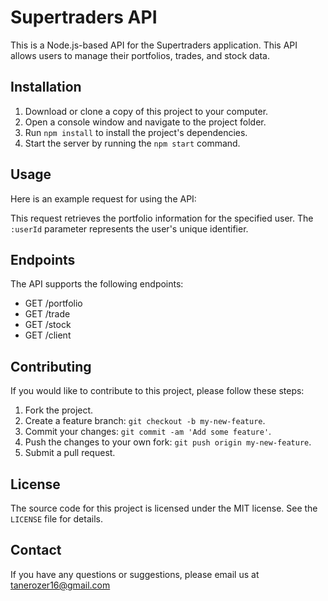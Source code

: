 # Supertraders API

This is a Node.js-based API for the Supertraders application. This API allows users to manage their portfolios, trades, and stock data.

## Installation

1. Download or clone a copy of this project to your computer.
2. Open a console window and navigate to the project folder.
3. Run `npm install` to install the project's dependencies.
4. Start the server by running the `npm start` command.

## Usage

Here is an example request for using the API:


This request retrieves the portfolio information for the specified user. The `:userId` parameter represents the user's unique identifier.

## Endpoints

The API supports the following endpoints:

- GET /portfolio
- GET /trade
- GET /stock
- GET /client  

## Contributing

If you would like to contribute to this project, please follow these steps:

1. Fork the project.
2. Create a feature branch: `git checkout -b my-new-feature`.
3. Commit your changes: `git commit -am 'Add some feature'`.
4. Push the changes to your own fork: `git push origin my-new-feature`.
5. Submit a pull request.

## License

The source code for this project is licensed under the MIT license. See the `LICENSE` file for details.

## Contact

If you have any questions or suggestions, please email us at tanerozer16@gmail.com
